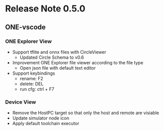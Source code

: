 # Release Note 0.5.0

## ONE-vscode

### ONE Explorer View

- Support tflite and onnx files with CircleViewer
  - Updated Circle Schema to v0.6
- Improvement ONE Explorer file viewer according to the file type
  - Open json file with default text editor
- Support keybindings
  - rename: F2
  - delete: DEL
  - run cfg: ctrl + F7

### Device View

- Remove the HostPC target so that only the host and remote are visiable
- Update simulator node icon
- Apply default toolchain executor
